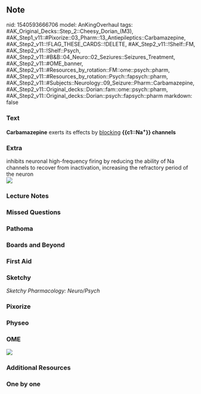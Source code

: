 ## Note
nid: 1540593666706
model: AnKingOverhaul
tags: #AK_Original_Decks::Step_2::Cheesy_Dorian_(M3), #AK_Step1_v11::#Pixorize::03_Pharm::13_Antiepileptics::Carbamazepine, #AK_Step2_v11::!FLAG_THESE_CARDS::!DELETE, #AK_Step2_v11::!Shelf::FM, #AK_Step2_v11::!Shelf::Psych, #AK_Step2_v11::#B&B::04_Neuro::02_Seziures::Seizures_Treatment, #AK_Step2_v11::#OME_banner, #AK_Step2_v11::#Resources_by_rotation::FM::ome::psych::pharm, #AK_Step2_v11::#Resources_by_rotation::Psych::fapsych::pharm, #AK_Step2_v11::#Subjects::Neurology::09_Seizure::Pharm::Carbamazepine, #AK_Step2_v11::Original_decks::Dorian::fam::ome::psych::pharm, #AK_Step2_v11::Original_decks::Dorian::psych::fapsych::pharm
markdown: false

### Text
<div>
  <b>Carbamazepine</b> exerts its effects by <u>blocking</u>
  <b>{{c1::Na<sup>+</sup>}} channels</b>
</div>

### Extra
<div>
  inhibits neuronal high-frequency firing by reducing the ability
  of Na channels to recover from inactivation, increasing the
  refractory period of the neuron
</div>
<div><img src="paste-531476433076696.jpg"></div>

### Lecture Notes


### Missed Questions


### Pathoma


### Boards and Beyond


### First Aid


### Sketchy
<div>
  <i>Sketchy Pharmacology: Neuro/Psych</i>
</div>

### Pixorize


### Physeo


### OME
<div class="ome-widget">
  <a href="https://onlinemeded.org?ref=anki"><img src=
  "_OME_AnkiFlashcards_General_7.png"></a>
</div>

### Additional Resources


### One by one

